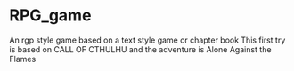 # RPG_game

An rgp style game based on a text style game or chapter book
This first try is based on 
CALL OF CTHULHU 
and the adventure is 
Alone Against the Flames
